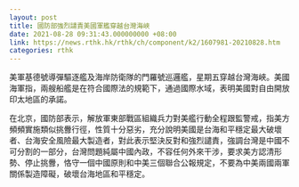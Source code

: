 ```yaml
---
layout: post
title: 國防部強烈譴責美國軍艦穿越台灣海峽
date: 2021-08-28 09:31:43.000000000 +08:00
link: https://news.rthk.hk/rthk/ch/component/k2/1607981-20210828.htm
categories: rthk
---
```


美軍基德號導彈驅逐艦及海岸防衛隊的門羅號巡邏艦，星期五穿越台灣海峽。美國海軍指，兩艘船艦是在符合國際法的規範下，通過國際水域，表明美國對自由開放印太地區的承諾。

在北京，國防部表示，解放軍東部戰區組織兵力對美艦行動全程跟監警戒，指美方頻頻實施類似挑釁行徑，性質十分惡劣，充分說明美國是台海和平穩定最大破壞者、台海安全風險最大製造者，對此表示堅決反對和強烈譴責，強調台灣是中國不可分割的一部分，台灣問題純屬中國內政，不容任何外來干涉，要求美方認清形勢、停止挑釁，恪守一個中國原則和中美三個聯合公報規定，不要為中美兩國兩軍關係製造障礙，破壞台海地區和平穩定。
